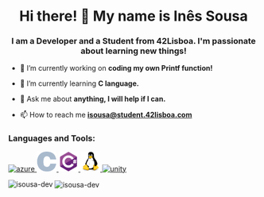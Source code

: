 <h1 align="center">Hi there! 👋 My name is Inês Sousa</h1>
<h3 align="center">I am a Developer and a Student from 42Lisboa. I'm passionate about learning new things!</h3>

- 🔭 I’m currently working on **coding my own Printf function!**

- 🌱 I’m currently learning **C language.**

- 💬 Ask me about **anything, I will help if I can.**

- 📫 How to reach me **isousa@student.42lisboa.com**


<h3 align="left">Languages and Tools:</h3>
<p align="left"> <a href="https://azure.microsoft.com/en-in/" target="_blank"> <img src="https://www.vectorlogo.zone/logos/microsoft_azure/microsoft_azure-icon.svg" alt="azure" width="40" height="40"/> </a> <a href="https://www.cprogramming.com/" target="_blank"> <img src="https://raw.githubusercontent.com/devicons/devicon/master/icons/c/c-original.svg" alt="c" width="40" height="40"/> </a> <a href="https://www.w3schools.com/cs/" target="_blank"> <img src="https://raw.githubusercontent.com/devicons/devicon/master/icons/csharp/csharp-original.svg" alt="csharp" width="40" height="40"/> </a> <a href="https://www.linux.org/" target="_blank"> <img src="https://raw.githubusercontent.com/devicons/devicon/master/icons/linux/linux-original.svg" alt="linux" width="40" height="40"/> </a> <a href="https://unity.com/" target="_blank"> <img src="https://www.vectorlogo.zone/logos/unity3d/unity3d-icon.svg" alt="unity" width="40" height="40"/> </a> </p>

<p><img align="left" src="https://github-readme-stats.vercel.app/api/top-langs?username=isousa-dev&show_icons=true&locale=en&layout=compact" alt="isousa-dev" /></p>

<p>&nbsp;<img align="center" src="https://github-readme-stats.vercel.app/api?username=isousa-dev&show_icons=true&locale=en" alt="isousa-dev" /></p>



